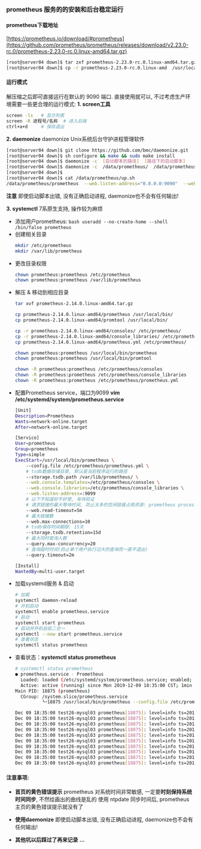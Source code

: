 ### prometheus 服务的的安装和后台稳定运行

#### prometheus下载地址
[https://prometheus.io/download/#prometheus](https://github.com/prometheus/prometheus/releases/download/v2.23.0-rc.0/prometheus-2.23.0-rc.0.linux-amd64.tar.gz)

```bash
[root@server04 down]$ tar zxf prometheus-2.23.0-rc.0.linux-amd64.tar.gz
[root@server04 down]$ cp -r prometheus-2.23.0-rc.0.linux-amd  /usr/local/
```

#### 运行模式
解压缩之后即可直接运行在默认的 9090 端口. 直接使用就可以, 不过考虑生产环境需要一些更合理的运行模式:
**1. screen工具**
```bash
screen -ls   # 显示列表
screen -R 进程号/名称  # 进入后端
ctrl+a+d     # 保存退出
```
**2. daemonize**
daemonize Unix系统后台守护进程管理软件
```bash
[root@server04 down]$ git clone https://github.com/bmc/daemonize.git
[root@server04 down]$ sh configure && make && sudo make install
[root@server04 down]$ daemonize -c  [启动脚本的路径]  [路径下的启动脚本]
[root@server04 down]$ daemonize -c  /data/prometheus/  /data/prometheus/up.sh
[root@server04 down]$
[root@server04 down]$ cat /data/prometheus/up.sh
/data/prometheus/prometheus  --web.listen-address="0.0.0.0:9090"  --web.read-timeout=5m  --web.max-connections=10  --storage.tsdb.retention=15d   --storage.tsdb.path="/data/prometheus/data/"  --query.max-concurrency=20  --query.timeout=2m
```
**注意**
即使启动脚本出错, 没有正确启动进程,  daemonize也不会有任何输出!

**3. systemctl**
7系原生支持, 操作较为麻烦
  - 添加用户prometheus:
    ```bash useradd --no-create-home --shell /bin/false prometheus```
  - 创建相关目录
    ```bash
    mkdir /etc/prometheus
    mkdir /var/lib/prometheus
    ```
  - 更改目录权限
    ```bash
    chown prometheus:prometheus /etc/prometheus
    chown prometheus:prometheus /var/lib/prometheus
    ```
  - 解压 & 移动到相应目录
    ```bash
    tar xvf prometheus-2.14.0.linux-amd64.tar.gz

    cp prometheus-2.14.0.linux-amd64/prometheus /usr/local/bin/
    cp prometheus-2.14.0.linux-amd64/promtool /usr/local/bin/

    cp -r prometheus-2.14.0.linux-amd64/consoles/ /etc/prometheus/
    cp -r prometheus-2.14.0.linux-amd64/console_libraries/ /etc/prometheus/
    cp prometheus-2.14.0.linux-amd64/prometheus.yml /etc/prometheus/

    chown prometheus:prometheus /usr/local/bin/prometheus
    chown prometheus:prometheus /usr/local/bin/promtool

    chown -R prometheus:prometheus /etc/prometheus/consoles
    chown -R prometheus:prometheus /etc/prometheus/console_libraries
    chown -R prometheus:prometheus /etc/prometheus/prometheus.yml
    ```
  - 配置Prometheus service，端口为9099
    **vim /etc/systemd/system/prometheus.service**
    ```bash
    [Unit]
    Description=Prometheus
    Wants=network-online.target
    After=network-online.target

    [Service]
    User=prometheus
    Group=prometheus
    Type=simple
    ExecStart=/usr/local/bin/prometheus \
        --config.file /etc/prometheus/prometheus.yml \
        # tsdb数据存储目录, 默认是当前程序运行的路径
        --storage.tsdb.path /var/lib/prometheus/ \
        --web.console.templates=/etc/prometheus/consoles \
        --web.console.libraries=/etc/prometheus/console_libraries \
        --web.listen-address=:9099
        # 以下不知道好不好使, 有待验证
        # 请求链接的最大等待时间, 防止太多的空闲链接占用资源: prometheus process > GET PUSH
        --web.read-timeout=5m
        # 最大链接数
        --web.max-connections=10
        # tsdb保存时间期限: 15天
        --storage.tsdb.retention=15d
        # 最大同时查询人数
        --query.max-concurrency=20
        # 查询超时时间(防止单个用户执行过大的查询而一直不退出)
        --query.timeout=2m

    [Install]
    WantedBy=multi-user.target
    ```
  - 加载systemd服务 & 启动
    ```bash
    # 加载
    systemctl daemon-reload
    # 开机启动
    systemctl enable prometheus.service
    # 启动
    systemctl start prometheus
    # 启动并开机自启二合一
    systemctl --now start prometheus.service
    # 查看状态
    systemctl status prometheus
    ```
  - 查看状态：**systemctl status prometheus**
    ```bash
    # systemctl status prometheus
    ● prometheus.service - Prometheus
      Loaded: loaded (/etc/systemd/system/prometheus.service; enabled; vendor preset: disabled)
      Active: active (running) since Mon 2019-12-09 18:35:00 CST; 1min 8s ago
    Main PID: 18875 (prometheus)
      CGroup: /system.slice/prometheus.service
              └─18875 /usr/local/bin/prometheus --config.file /etc/prometheus/prometheus.yml --storage.tsdb.path /var/lib/prometheus/ --web.console.templates=/etc/prometheus/consoles --web.console.librari...

    Dec 09 18:35:00 test26-mysql03 prometheus[18875]: level=info ts=2019-12-09T10:35:00.175Z caller=head.go:583 component=tsdb msg="WAL segment loaded" segment=4 maxSegment=8
    Dec 09 18:35:00 test26-mysql03 prometheus[18875]: level=info ts=2019-12-09T10:35:00.175Z caller=head.go:583 component=tsdb msg="WAL segment loaded" segment=5 maxSegment=8
    Dec 09 18:35:00 test26-mysql03 prometheus[18875]: level=info ts=2019-12-09T10:35:00.176Z caller=head.go:583 component=tsdb msg="WAL segment loaded" segment=6 maxSegment=8
    Dec 09 18:35:00 test26-mysql03 prometheus[18875]: level=info ts=2019-12-09T10:35:00.178Z caller=head.go:583 component=tsdb msg="WAL segment loaded" segment=7 maxSegment=8
    Dec 09 18:35:00 test26-mysql03 prometheus[18875]: level=info ts=2019-12-09T10:35:00.178Z caller=head.go:583 component=tsdb msg="WAL segment loaded" segment=8 maxSegment=8
    Dec 09 18:35:00 test26-mysql03 prometheus[18875]: level=info ts=2019-12-09T10:35:00.180Z caller=main.go:672 fs_type=EXT4_SUPER_MAGIC
    Dec 09 18:35:00 test26-mysql03 prometheus[18875]: level=info ts=2019-12-09T10:35:00.180Z caller=main.go:673 msg="TSDB started"
    Dec 09 18:35:00 test26-mysql03 prometheus[18875]: level=info ts=2019-12-09T10:35:00.180Z caller=main.go:743 msg="Loading configuration file" filename=/etc/prometheus/prometheus.yml
    Dec 09 18:35:00 test26-mysql03 prometheus[18875]: level=info ts=2019-12-09T10:35:00.182Z caller=main.go:771 msg="Completed loading of configuration file" filename=/etc/prometheus/prometheus.yml
    Dec 09 18:35:00 test26-mysql03 prometheus[18875]: level=info ts=2019-12-09T10:35:00.182Z caller=main.go:626 msg="Server is ready to receive web requests."
    ```
#### 注意事项:
  - **首页的黄色错误提示**
  prometheus 对系统时间非常敏感, 一定要**时刻保持系统时间同步**, 不然绘画出的曲线是乱的
  使用 ntpdate 同步时间后, prometheus 主页的黄色错误提示就没有了

  - **使用daemonize**
  即使启动脚本出错, 没有正确启动进程,  daemonize也不会有任何输出!

  - **其他坑以后踩过了再来记录**
    **...**
